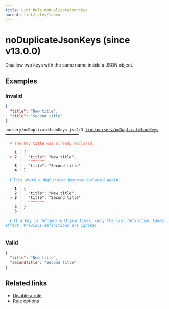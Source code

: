 ```yaml
---
title: Lint Rule noDuplicateJsonKeys
parent: lint/rules/index
---
```


# noDuplicateJsonKeys (since v13.0.0)

Disallow two keys with the same name inside a JSON object.

## Examples

### Invalid

```json
{
  "title": "New title",
  "title": "Second title"
}
```

<pre class="language-text"><code class="language-text">nursery/noDuplicateJsonKeys.js:2:3 <a href="https://docs.rome.tools/lint/rules/noDuplicateJsonKeys">lint/nursery/noDuplicateJsonKeys</a> ━━━━━━━━━━━━━━━━━━━━━━━━━━━━━━━━

<strong><span style="color: Tomato;">  </span></strong><strong><span style="color: Tomato;">✖</span></strong> <span style="color: Tomato;">The key </span><span style="color: Tomato;"><strong>title</strong></span><span style="color: Tomato;"> was already declared.</span>
  
    <strong>1 │ </strong>{
<strong><span style="color: Tomato;">  </span></strong><strong><span style="color: Tomato;">&gt;</span></strong> <strong>2 │ </strong>  &quot;title&quot;: &quot;New title&quot;,
   <strong>   │ </strong>  <strong><span style="color: Tomato;">^</span></strong><strong><span style="color: Tomato;">^</span></strong><strong><span style="color: Tomato;">^</span></strong><strong><span style="color: Tomato;">^</span></strong><strong><span style="color: Tomato;">^</span></strong><strong><span style="color: Tomato;">^</span></strong><strong><span style="color: Tomato;">^</span></strong>
    <strong>3 │ </strong>  &quot;title&quot;: &quot;Second title&quot;
    <strong>4 │ </strong>}
  
<strong><span style="color: rgb(38, 148, 255);">  </span></strong><strong><span style="color: rgb(38, 148, 255);">ℹ</span></strong> <span style="color: rgb(38, 148, 255);">This where a duplicated key was declared again.</span>
  
    <strong>1 │ </strong>{
    <strong>2 │ </strong>  &quot;title&quot;: &quot;New title&quot;,
<strong><span style="color: Tomato;">  </span></strong><strong><span style="color: Tomato;">&gt;</span></strong> <strong>3 │ </strong>  &quot;title&quot;: &quot;Second title&quot;
   <strong>   │ </strong>  <strong><span style="color: Tomato;">^</span></strong><strong><span style="color: Tomato;">^</span></strong><strong><span style="color: Tomato;">^</span></strong><strong><span style="color: Tomato;">^</span></strong><strong><span style="color: Tomato;">^</span></strong><strong><span style="color: Tomato;">^</span></strong><strong><span style="color: Tomato;">^</span></strong>
    <strong>4 │ </strong>}
    <strong>5 │ </strong>
  
<strong><span style="color: rgb(38, 148, 255);">  </span></strong><strong><span style="color: rgb(38, 148, 255);">ℹ</span></strong> <span style="color: rgb(38, 148, 255);">If a key is defined multiple times, only the last definition takes effect. Previous definitions are ignored.</span>
  
</code></pre>

### Valid

```json
{
  "title": "New title",
  "secondTitle": "Second title"
}
```

## Related links

- [Disable a rule](/linter/#disable-a-lint-rule)
- [Rule options](/linter/#rule-options)
